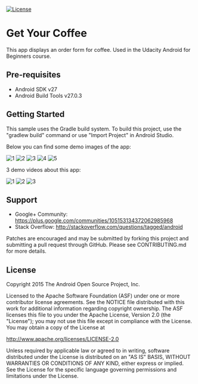 [![License](https://img.shields.io/badge/license-Apache_2-blue.svg)](https://www.apache.org/licenses/LICENSE-2.0)

Get Your Coffee
===================================

This app displays an order form for coffee. Used in the Udacity Android for Beginners course.

Pre-requisites
--------------

- Android SDK v27
- Android Build Tools v27.0.3

Getting Started
---------------

This sample uses the Gradle build system. To build this project, use the
"gradlew build" command or use "Import Project" in Android Studio.

Below you can find some demo images of the app:

![1](https://user-images.githubusercontent.com/33226462/39976068-ab7ca7d4-5729-11e8-8b79-f8d653e52d84.png)
![2](https://user-images.githubusercontent.com/33226462/39976069-aba499ba-5729-11e8-85eb-27a672c4696c.png)
![3](https://user-images.githubusercontent.com/33226462/39976070-abcc444c-5729-11e8-8880-be6a17415ef5.png)
![4](https://user-images.githubusercontent.com/33226462/39976071-abf28bf2-5729-11e8-8b52-7ddc452d6f38.png)
![5](https://user-images.githubusercontent.com/33226462/39976072-ac18db04-5729-11e8-8c1b-b7251b38969b.png)

3 demo videos about this app:

![1](https://user-images.githubusercontent.com/33226462/39976082-badfd48a-5729-11e8-9e91-17afb171d613.gif)
![2](https://user-images.githubusercontent.com/33226462/39976083-bb073016-5729-11e8-945d-a1122f77afbc.gif)
![3](https://user-images.githubusercontent.com/33226462/39976084-bb2da58e-5729-11e8-9882-3053b81b8d17.gif)


Support
-------

- Google+ Community: https://plus.google.com/communities/105153134372062985968
- Stack Overflow: http://stackoverflow.com/questions/tagged/android

Patches are encouraged and may be submitted by forking this project and
submitting a pull request through GitHub. Please see CONTRIBUTING.md for more details.

License
-------

Copyright 2015 The Android Open Source Project, Inc.

Licensed to the Apache Software Foundation (ASF) under one or more contributor
license agreements.  See the NOTICE file distributed with this work for
additional information regarding copyright ownership.  The ASF licenses this
file to you under the Apache License, Version 2.0 (the "License"); you may not
use this file except in compliance with the License.  You may obtain a copy of
the License at

http://www.apache.org/licenses/LICENSE-2.0

Unless required by applicable law or agreed to in writing, software
distributed under the License is distributed on an "AS IS" BASIS, WITHOUT
WARRANTIES OR CONDITIONS OF ANY KIND, either express or implied.  See the
License for the specific language governing permissions and limitations under
the License.
